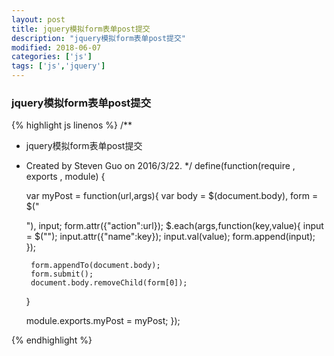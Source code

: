 ```yaml
---
layout: post
title: jquery模拟form表单post提交
description: "jquery模拟form表单post提交"
modified: 2018-06-07
categories: ['js']
tags: ['js','jquery']
---
```



### jquery模拟form表单post提交

{% highlight js linenos %}
/**
 * jquery模拟form表单post提交
 * Created by Steven Guo on 2016/3/22.
 */
define(function(require , exports , module) {

    var myPost = function(url,args){
        var body = $(document.body),
            form = $("<form method='post'></form>"),
            input;
        form.attr({"action":url});
        $.each(args,function(key,value){
            input = $("<input type='hidden'>");
            input.attr({"name":key});
            input.val(value);
            form.append(input);
        });

        form.appendTo(document.body);
        form.submit();
        document.body.removeChild(form[0]);
    }

    module.exports.myPost = myPost;
});

{% endhighlight %}